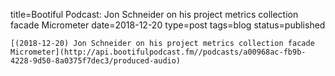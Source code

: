 
title=Bootiful Podcast: Jon Schneider on his project metrics collection facade Micrometer
date=2018-12-20
type=post
tags=blog
status=published
~~~~~~
[(2018-12-20) Jon Schneider on his project metrics collection facade Micrometer](http://api.bootifulpodcast.fm//podcasts/a00968ac-fb9b-4228-9d50-8a0375f7dec3/produced-audio) 
            